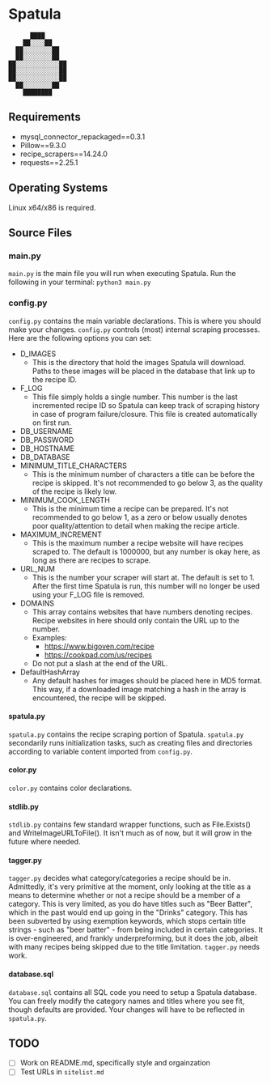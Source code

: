 # Spatula          

          ████  
        ██░░░░██  
      ██░░░░░░░░██
      ██░░░░░░░░██
    ██░░░░░░░░░░░░██
    ██░░░░░░░░░░░░██
    ██░░░░░░░░░░░░██
      ██░░░░░░░░██
        ████████

## Requirements
- mysql_connector_repackaged==0.3.1
- Pillow==9.3.0
- recipe_scrapers==14.24.0
- requests==2.25.1

## Operating Systems
Linux x64/x86 is required.

## Source Files
### main.py
`main.py` is the main file you will run when executing Spatula. Run the following in your terminal: `python3 main.py`

### config.py
`config.py` contains the main variable declarations. This is where you should make your changes. `config.py` controls (most) internal scraping processes. Here are the following options you can set:
- D_IMAGES
    - This is the directory that hold the images Spatula will download. Paths to these images will be placed in the database that link up to the recipe ID.
- F_LOG
    - This file simply holds a single number. This number is the last incremented recipe ID so Spatula can keep track of scraping history in case of program failure/closure. This file is created automatically on first run.
- DB_USERNAME
- DB_PASSWORD
- DB_HOSTNAME
- DB_DATABASE
- MINIMUM_TITLE_CHARACTERS
    - This is the minimum number of characters a title can be before the recipe is skipped. It's not recommended to go below 3, as the quality of the recipe is likely low.
- MINIMUM_COOK_LENGTH
    - This is the minimum time a recipe can be prepared. It's not recommended to go below 1, as a zero or below usually denotes poor quality/attention to detail when making the recipe article.
- MAXIMUM_INCREMENT
    - This is the maximum number a recipe website will have recipes scraped to. The default is 1000000, but any number is okay here, as long as there are recipes to scrape.
- URL_NUM
    - This is the number your scraper will start at. The default is set to 1. After the first time Spatula is run, this number will no longer be used using your F_LOG file is removed.
- DOMAINS
    - This array contains websites that have numbers denoting recipes. Recipe websites in here should only contain the URL up to the number.
    - Examples:
        - https://www.bigoven.com/recipe
        - https://cookpad.com/us/recipes
    - Do not put a slash at the end of the URL.
- DefaultHashArray
    - Any default hashes for images should be placed here in MD5 format. This way, if a downloaded image matching a hash in the array is encountered, the recipe will be skipped.

#### spatula.py
`spatula.py` contains the recipe scraping portion of Spatula.
`spatula.py` secondarily runs initialization tasks, such as creating files and directories according to variable content imported from `config.py`.

#### color.py
`color.py` contains color declarations.

#### stdlib.py
`stdlib.py` contains few standard wrapper functions, such as File.Exists() and WriteImageURLToFile(). It isn't much as of now, but it will grow in the future where needed.

#### tagger.py
`tagger.py` decides what category/categories a recipe should be in.
Admittedly, it's very primitive at the moment, only looking at the title as a means to determine whether or not a recipe should be a member of a category. This is very limited, as you do have titles such as "Beer Batter", which in the past would end up going in the "Drinks" category. This has been subverted by using exemption keywords, which stops certain title strings - such as "beer batter" - from being included in certain categories. It is over-engineered, and frankly underpreforming, but it does the job, albeit with many recipes being skipped due to the title limitation.
`tagger.py` needs work.

#### database.sql
`database.sql` contains all SQL code you need to setup a Spatula database.
You can freely modify the category names and titles where you see fit, though defaults are provided. Your changes will have to be reflected in `spatula.py`.

## TODO
- [ ] Work on README.md, specifically style and orgainzation
- [ ] Test URLs in `sitelist.md`